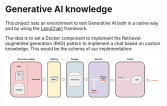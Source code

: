 # Generative AI knowledge

This project sets an environment to test Generative AI both in a native way and by using the [LangChain](https://www.langchain.com/) framework.

The idea is to set a Docker component to implement the Retrieval-augmented generation (RAG) pattern to implement a chat based on custom knowledge. This would be the schema of our implementation:

![Retrieval-augmented generation](notebooks/RAG.png)


